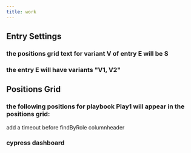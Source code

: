 ```yaml
---
title: work
---
```


## Entry Settings
### the positions grid text for variant V of entry E will be S
### the entry E will have variants "V1, V2"
## Positions Grid
### the following positions for playbook Play1 will appear in the positions grid:
add a timeout before findByRole columnheader
### cypress dashboard

